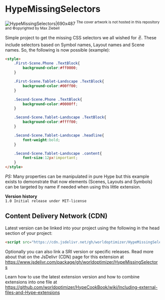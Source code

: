 # HypeMissingSelectors
![HypeMissingSelectors|690x487](https://playground.maxziebell.de/Hype/MissingSelectors/HypeMissingSelectors.jpg) 
<sup>The cover artwork is not hosted in this repository and &copy;opyrighted by Max Ziebell</sup>

Simple project to get the missing CSS selectors we all wished for :v:. These include selectors based on Symbol names, Layout names and Scene names. So, the following is now possible (example):
```html
<style>
	.First-Scene.Phone .TextBlock{
		background-color:#ff0000;
	}

	.First-Scene.Tablet-Landscape .TextBlock{
		background-color:#00ff00;
	}

	.Second-Scene.Phone .TextBlock{
		background-color:#0000ff;
	}

	.Second-Scene.Tablet-Landscape .TextBlock{
		background-color:#ffff00;
	}

	.Second-Scene.Tablet-Landscape .headline{
		font-weight:bold;
	}

	.Second-Scene.Tablet-Landscape .content{
		font-size:12px!important;
	}
</style>
```

*PS:* Many properties can be manipulated in pure Hype but this example exists to demonstrate that now elements (Scenes, Layouts and Symbols) can be targeted by name if needed when using this little extension.

**Version history**\
`1.0 Initial release under MIT-license`

Content Delivery Network (CDN)
--
Latest version can be linked into your project using the following in the head section of your project:
```html
<script src="https://cdn.jsdelivr.net/gh/worldoptimizer/HypeMissingSelectors/HypeMissingSelectors.min.js"></script>
```

Optionally you can also link a SRI version or specific releases.
Read more about that on the JsDelivr (CDN) page for this extension at https://www.jsdelivr.com/package/gh/worldoptimizer/HypeMissingSelectors

Learn how to use the latest extension version and how to combine extensions into one file at
https://github.com/worldoptimizer/HypeCookBook/wiki/Including-external-files-and-Hype-extensions
